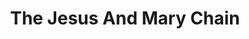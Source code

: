 ---
title: "The Jesus And Mary Chain"
summary: "Scottish band founded in East Kilbride, Scotland in 1983 and disbanded in 1999. They reformed in 2007."
image: "the-jesus-and-mary-chain.jpg"
---